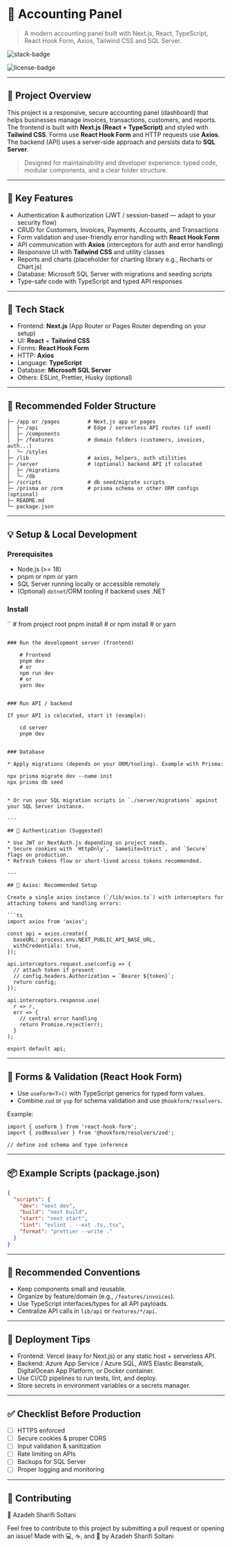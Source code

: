 # 🧾 Accounting Panel

> A modern accounting panel built with Next.js, React, TypeScript, React Hook Form, Axios, Tailwind CSS and SQL Server.

![stack-badge](https://img.shields.io/badge/stack-Next.js%20|%20React%20|%20TypeScript-blue)

![license-badge](https://img.shields.io/badge/license-MIT-green)

---

## 🔖 Project Overview

This project is a responsive, secure accounting panel (dashboard) that helps businesses manage invoices, transactions, customers, and reports. The frontend is built with **Next.js (React + TypeScript)** and styled with **Tailwind CSS**. Forms use **React Hook Form** and HTTP requests use **Axios**. The backend (API) uses a server-side approach and persists data to **SQL Server**.

> Designed for maintainability and developer experience: typed code, modular components, and a clear folder structure.

---

## 🚀 Key Features

- Authentication & authorization (JWT / session-based — adapt to your security flow)
- CRUD for Customers, Invoices, Payments, Accounts, and Transactions
- Form validation and user-friendly error handling with **React Hook Form**
- API communication with **Axios** (interceptors for auth and error handling)
- Responsive UI with **Tailwind CSS** and utility classes
- Reports and charts (placeholder for charting library e.g., Recharts or Chart.js)
- Database: Microsoft SQL Server with migrations and seeding scripts
- Type-safe code with TypeScript and typed API responses

---

## 🧱 Tech Stack

- Frontend: **Next.js** (App Router or Pages Router depending on your setup)
- UI: **React** + **Tailwind CSS**
- Forms: **React Hook Form**
- HTTP: **Axios**
- Language: **TypeScript**
- Database: **Microsoft SQL Server**
- Others: ESLint, Prettier, Husky (optional)

---

## 📁 Recommended Folder Structure

```
├─ /app or /pages         # Next.js app or pages
│  ├─ /api                # Edge / serverless API routes (if used)
│  ├─ /components
│  ├─ /features           # domain folders (customers, invoices, auth...)
│  └─ /styles
├─ /lib                   # axios, helpers, auth utilities
├─ /server                # (optional) backend API if colocated
│  ├─ /migrations
│  └─ /db
├─ /scripts               # db seed/migrate scripts
├─ /prisma or /orm        # prisma schema or other ORM configs (optional)
├─ README.md
└─ package.json
```

---

## 💡 Setup & Local Development

### Prerequisites

- Node.js (>= 18)
- pnpm or npm or yarn
- SQL Server running locally or accessible remotely
- (Optional) `dotnet`/ORM tooling if backend uses .NET

### Install

`` # from project root
pnpm install # or
npm install # or
yarn

```

### Run the development server (frontend)

```

        # Frontend
        pnpm dev
        # or
        npm run dev
        # or
        yarn dev

```

### Run API / backend

If your API is colocated, start it (example):

```

        cd server
        pnpm dev

```

### Database

* Apply migrations (depends on your ORM/tooling). Example with Prisma:

```

    npx prisma migrate dev --name init
    npx prisma db seed

````

* Or run your SQL migration scripts in `./server/migrations` against your SQL Server instance.

---

## 🔐 Authentication (Suggested)

* Use JWT or NextAuth.js depending on project needs.
* Secure cookies with `HttpOnly`, `SameSite=Strict`, and `Secure` flags on production.
* Refresh tokens flow or short-lived access tokens recommended.

---

## 🧩 Axios: Recommended Setup

Create a single axios instance (`/lib/axios.ts`) with interceptors for attaching tokens and handling errors:

```ts
import axios from 'axios';

const api = axios.create({
  baseURL: process.env.NEXT_PUBLIC_API_BASE_URL,
  withCredentials: true,
});

api.interceptors.request.use(config => {
  // attach token if present
  // config.headers.Authorization = `Bearer ${token}`;
  return config;
});

api.interceptors.response.use(
  r => r,
  err => {
    // central error handling
    return Promise.reject(err);
  }
);

export default api;
````

---

## 🧪 Forms & Validation (React Hook Form)

- Use `useForm<T>()` with TypeScript generics for typed form values.
- Combine `zod` or `yup` for schema validation and use `@hookform/resolvers`.

Example:

```
import { useForm } from 'react-hook-form';
import { zodResolver } from '@hookform/resolvers/zod';

// define zod schema and type inference
```

---

## 📦 Example Scripts (package.json)

```json
{
  "scripts": {
    "dev": "next dev",
    "build": "next build",
    "start": "next start",
    "lint": "eslint . --ext .ts,.tsx",
    "format": "prettier --write ."
  }
}
```

---

## 🔁 Recommended Conventions

- Keep components small and reusable.
- Organize by feature/domain (e.g., `/features/invoices`).
- Use TypeScript interfaces/types for all API payloads.
- Centralize API calls in `lib/api` or `features/*/api`.

---

## 📌 Deployment Tips

- Frontend: Vercel (easy for Next.js) or any static host + serverless API.
- Backend: Azure App Service / Azure SQL, AWS Elastic Beanstalk, DigitalOcean App Platform, or Docker container.
- Use CI/CD pipelines to run tests, lint, and deploy.
- Store secrets in environment variables or a secrets manager.

---

## ✅ Checklist Before Production

- [ ] HTTPS enforced
- [ ] Secure cookies & proper CORS
- [ ] Input validation & sanitization
- [ ] Rate limiting on APIs
- [ ] Backups for SQL Server
- [ ] Proper logging and monitoring

---

## 🤝 Contributing

🌻 Azadeh Sharifi Soltani

Feel free to contribute to this project by submitting a pull request or opening an issue! Made with 💻, ☕, and 🌻 by Azadeh Sharifi Soltani
